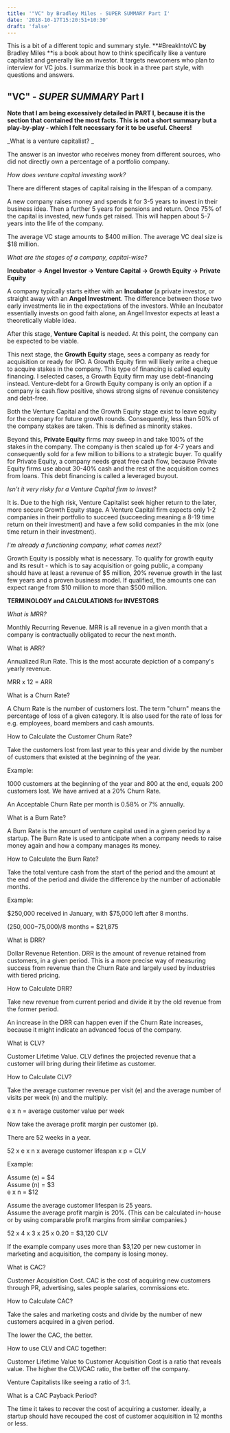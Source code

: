 ```yaml
---
title: '"VC" by Bradley Miles - SUPER SUMMARY Part I'
date: '2018-10-17T15:20:51+10:30'
draft: 'false'
---
```

This is a bit of a different topic and summary style. **\#BreakIntoVC **by** Bradley Miles **is a book about how to think specifically like a venture capitalist and generally like an investor. It targets newcomers who plan to interview for VC jobs. I summarize this book in a three part style, with questions and answers. 

## "VC" - _SUPER SUMMARY_ Part I

**Note that I am being excessively detailed in PART I, because it is the section that contained the most facts. This is not a short summary but a play-by-play - which I felt necessary for it to be useful. Cheers!**

_What is a venture capitalist? _

The answer is an investor who receives money from different sources, who did not directly own a percentage of a portfolio company.

_How does venture capital investing work?_

There are different stages of capital raising in the lifespan of a company.

A new company raises money and spends it for 3-5 years to invest in their business idea. Then a further 5 years for pensions and return. Once 75% of the capital is invested, new funds get raised. This will happen about 5-7 years into the life of the company.

The average VC stage amounts to $400 million. The average VC deal size is $18 million.

_What are the stages of a company, capital-wise?_

**Incubator -> Angel Investor -> Venture Capital -> Growth Equity -> Private Equity**

A company typically starts either with an **Incubator** (a private investor, or straight away with an **Angel Investment**. The difference between those two early investments lie in the expectations of the investors. While an Incubator essentially invests on good faith alone, an Angel Investor expects at least a theoretically viable idea.

After this stage, **Venture Capital** is needed. At this point, the company can be expected to be viable.

This next stage, the **Growth Equity** stage, sees a company as ready for acquisition or ready for IPO. A Growth Equity firm will likely write a cheque to acquire stakes in the company. This type of financing is called equity financing. I selected cases, a Growth Equity firm may use debt-financing instead. Venture-debt for a Growth Equity company is only an option if a company is cash.flow positive, shows strong signs of revenue consistency and debt-free.

Both the Venture Capital and the Growth Equity stage exist to leave equity for the company for future growth rounds. Consequently, less than 50% of the company stakes are taken. This is defined as minority stakes.

Beyond this, **Private Equity** firms may sweep in and take 100% of the stakes in the company. The company is then scaled up for 4-7 years and consequently sold for a few million to billions to a strategic buyer. To qualify for Private Equity, a company needs great free cash flow, because Private Equity firms use about 30-40% cash and the rest  of the acquisition comes from loans. This debt financing is called a leveraged buyout.

_Isn't it very risky for a Venture Capital firm to invest?_

It is. Due to the high risk, Venture Capitalist seek higher return to the later, more secure Growth Equity stage. A Venture Capital firm expects only 1-2 companies in their portfolio to succeed (succeeding meaning a 8-19 time return on their investment) and have a few solid companies in the mix (one time return in their investment).

_I'm already a functioning company, what comes next?_

Growth Equity is possibly what is necessary. To qualify for growth equity and its result - which is to say acquisition or going public, a company should have at least a revenue of $5 million, 20% revenue growth in the last few years and a proven business model. If qualified, the amounts one can expect range from $10 million to more than $500 million.

**TERMINOLOGY and CALCULATIONS for INVESTORS**

_What is MRR?_

Monthly Recurring Revenue. MRR is all revenue in a given month that a company is contractually obligated to recur the next month.

What is ARR?

Annualized Run Rate. This is the most accurate depiction of a company's yearly revenue.

MRR x 12 = ARR

What is a Churn Rate?

A Churn Rate is the number of customers lost. The term "churn" means the percentage of loss of a given category. It is also used for the rate of loss for e.g. employees, board members and cash amounts.

How to Calculate the Customer Churn Rate?

Take the customers lost from last year to this year and divide by the number of customers that existed at the beginning of the year.

Example:

1000 customers at the beginning of the year and 800 at the end, equals 200 customers lost. We have arrived at a 20% Churn Rate.

An Acceptable Churn Rate per month is 0.58% or 7% annually.

What is a Burn Rate?

A Burn Rate is the amount of venture capital used in a given period by a startup. The Burn Rate is used to anticipate when a company needs to raise money again and how a company manages its money.

How to Calculate the Burn Rate?

Take the total venture cash from the start of the period and the amount at the end of the period and divide the difference by the number of actionable months.

Example:

$250,000 received in January, with $75,000 left after 8 months.

($250,000-$75,000)/8 months = $21,875

What is DRR?

Dollar Revenue Retention. DRR is the amount of revenue retained from customers, in a given period. This is a more precise way of measuring success from revenue than the Churn Rate and largely used by industries with tiered pricing.

How to Calculate DRR?

Take new revenue from current period and divide it by the old revenue from the former period.

An increase in the DRR can happen even if the Churn Rate increases, because it might indicate an advanced focus of the company.

What is CLV?

Customer Lifetime Value. CLV defines the projected revenue that a customer will bring during their lifetime as customer.

How to Calculate CLV?

Take the average customer revenue per visit (e) and the average number of visits per week (n) and the multiply. 

e x n = average customer value per week

Now take the average profit margin per customer (p).

There are 52 weeks in a year.

52 x e x n x average customer lifespan x p = CLV

Example:

Assume (e) = $4\
Assume (n) = $3\
e x n = $12

Assume the average customer lifespan is 25 years.\
Assume the average profit margin is 20%. (This can be calculated in-house or by using comparable profit margins from similar companies.)

52 x 4 x 3 x 25 x 0.20 = $3,120 CLV

If the example company uses more than $3,120 per new customer in marketing and acquisition, the company is losing money.

What is CAC?

Customer Acquisition Cost. CAC is the cost of acquiring new customers through PR, advertising, sales people salaries, commissions etc.

How to Calculate CAC?

Take the sales and marketing costs and divide by the number of new customers acquired in a given period.

The lower the CAC, the better.

How to use CLV and CAC together:

Customer Lifetime Value to Customer Acquisition Cost is a ratio that reveals value. The higher the CLV/CAC ratio, the better off the company.

Venture Capitalists like seeing a ratio of 3:1.

What is a CAC Payback Period?

The time it takes to recover the cost of acquiring a customer. ideally, a startup should have recouped the cost of customer acquisition in 12 months or less.
